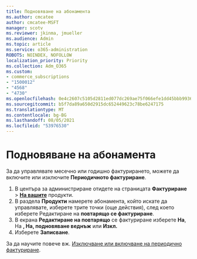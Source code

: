 ```yaml
---
title: Подновяване на абонамента
ms.author: cmcatee
author: cmcatee-MSFT
manager: scotv
ms.reviewer: jkinma, jmueller
ms.audience: Admin
ms.topic: article
ms.service: o365-administration
ROBOTS: NOINDEX, NOFOLLOW
localization_priority: Priority
ms.collection: Adm_O365
ms.custom:
- commerce_subscriptions
- "1500012"
- "4568"
- "4730"
ms.openlocfilehash: 0e4c2607c5105d2811ed077dc269ae75f066efe1dd45bbb9936b2336a370a052
ms.sourcegitcommit: b5f7da89a650d2915dc652449623c78be6247175
ms.translationtype: MT
ms.contentlocale: bg-BG
ms.lasthandoff: 08/05/2021
ms.locfileid: "53976530"
---
```

# <a name="manage-subscription-renewal"></a>Подновяване на абонамента

За да управлявате месечно или годишно фактурирането, можете да включите или изключите **Периодичното фактуриране**.

1. В центъра за администриране отидете на страницата **Фактуриране**  >  **[На вашите](https://go.microsoft.com/fwlink/p/?linkid=842054)** продукти.
2. В раздела **Продукти** намерете абонамента, който искате да управлявате, изберете трите точки (още действия), след което изберете Редактиране на **повтарящо се фактуриране**.
3. В екрана **Редактиране на повтарящо** се фактуриране изберете **На**, На **, На, подновяване веднъж** или **Изкл.**
4. Изберете **Записване**.

За да научите повече вж. [Изключване или включване на периодично фактуриране](/microsoft-365/commerce/subscriptions/renew-your-subscription#turn-recurring-billing-off-or-on).

